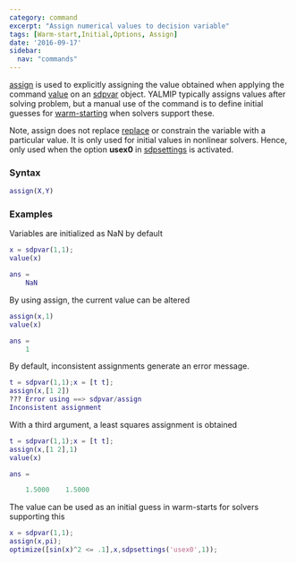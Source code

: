 ```yaml
---
category: command
excerpt: "Assign numerical values to decision variable"
tags: [Warm-start,Initial,Options, Assign]
date: '2016-09-17'
sidebar:
  nav: "commands"
---
```


[assign](/command/assign) is used to explicitly assigning the value obtained when applying the command [value](command/value) on an [sdpvar](/command/sdpvar) object. YALMIP typically assigns values after solving problem, but a manual use of the command is to define initial guesses for [warm-starting](/tags#warm-start) when solvers support these.

Note, assign does not replace [replace](command/replace) or constrain the variable with a particular value. It is only used for initial values in nonlinear solvers. Hence, only used when the option **usex0** in [sdpsettings](/command/sdpsettings) is activated.

### Syntax

````matlab
assign(X,Y)
````

### Examples

Variables are initialized as NaN by default

````matlab
x = sdpvar(1,1);
value(x)

ans =
    NaN
````

By using assign, the current value can be altered

````matlab
assign(x,1)
value(x)

ans =
    1
````

By default, inconsistent assignments generate an error message.

````matlab
t = sdpvar(1,1);x = [t t];
assign(x,[1 2])
??? Error using ==> sdpvar/assign
Inconsistent assignment
````

With a third argument, a least squares assignment is obtained

````matlab
t = sdpvar(1,1);x = [t t];
assign(x,[1 2],1)
value(x)

ans =

    1.5000    1.5000
````

The value can be used as an initial guess in warm-starts for solvers supporting this

````matlab
x = sdpvar(1,1);
assign(x,pi);
optimize([sin(x)^2 <= .1],x,sdpsettings('usex0',1));
````
